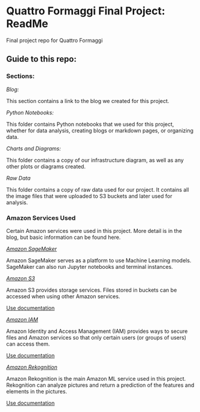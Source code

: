 # Quattro Formaggi Final Project: ReadMe
Final project repo for Quattro Formaggi

## Guide to this repo:

### Sections:

*Blog:*

This section contains a link to the blog we created for this project.

*Python Notebooks:*

This folder contains Python notebooks that we used for this project, whether for data analysis, creating blogs or markdown pages, or organizing data.

*Charts and Diagrams:*

This folder contains a copy of our infrastructure diagram, as well as any other plots or diagrams created.

*Raw Data*

This folder contains a copy of raw data used for our project. It contains all the image files that were uploaded to S3 buckets and later used for analysis.

### Amazon Services Used

Certain Amazon services were used in this project. More detail is in the blog, but basic information can be found here.

*[Amazon SageMaker](https://docs.aws.amazon.com/sagemaker/?id=docs_gateway)*

Amazon SageMaker serves as a platform to use Machine Learning models. SageMaker can also run Jupyter notebooks and terminal instances.

*[Amazon S3](https://docs.aws.amazon.com/s3/index.html)*

Amazon S3 provides storage services. Files stored in buckets can be accessed when using other Amazon services.

[Use documentation](https://docs.aws.amazon.com/s3/index.html)

*[Amazon IAM](https://docs.aws.amazon.com/iam/?id=docs_gateway)*

Amazon Identity and Access Management (IAM) provides ways to secure files and Amazon services so that only certain users (or groups of users) can access them.

[Use documentation](https://docs.aws.amazon.com/IAM/latest/UserGuide/introduction.html)

*[Amazon Rekognition](https://docs.aws.amazon.com/rekognition/?id=docs_gateway)*

Amazon Rekognition is the main Amazon ML service used in this project. Rekognition can analyze pictures and return a prediction of the features and elements in the pictures. 

[Use documentation](https://docs.aws.amazon.com/rekognition/latest/dg/getting-started.html)
